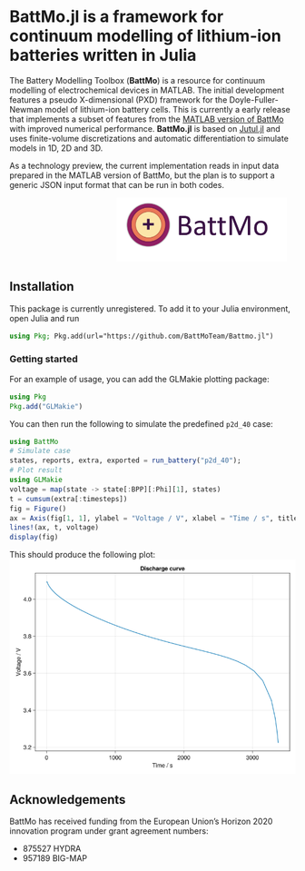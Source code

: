 # BattMo.jl is a framework for continuum modelling of lithium-ion batteries written in Julia


The Battery Modelling Toolbox (**BattMo**) is a resource for continuum modelling of electrochemical devices in MATLAB. The initial development features a pseudo X-dimensional (PXD) framework for the Doyle-Fuller-Newman model of lithium-ion battery cells. This is currently a early release that implements a subset of features from the [MATLAB version of BattMo](https://github.com/BattMoTeam/BattMo) with improved numerical performance. **BattMo.jl** is based on [Jutul.jl](https://github.com/sintefmath/Jutul.jl) and uses finite-volume discretizations and automatic differentiation to simulate models in 1D, 2D and 3D.

As a technology preview, the current implementation reads in input data prepared in the MATLAB version of BattMo, but the plan is to support a generic JSON input format that can be run in both codes.

<img src="docs/src/assets/battmologo_text.png" style="margin-left: 5cm" width="300px">

## Installation
This package is currently unregistered. To add it to your Julia environment, open Julia and run
```julia
using Pkg; Pkg.add(url="https://github.com/BattMoTeam/Battmo.jl")
```

### Getting started
For an example of usage, you can add the GLMakie plotting package:
```julia
using Pkg
Pkg.add("GLMakie")
```
You can then run the following to simulate the predefined `p2d_40` case:
```julia
using BattMo
# Simulate case
states, reports, extra, exported = run_battery("p2d_40");
# Plot result
using GLMakie
voltage = map(state -> state[:BPP][:Phi][1], states)
t = cumsum(extra[:timesteps])
fig = Figure()
ax = Axis(fig[1, 1], ylabel = "Voltage / V", xlabel = "Time / s", title = "Discharge curve")
lines!(ax, t, voltage)
display(fig)
```
This should produce the following plot:
![Discharge curve](docs/src/assets/discharge.png)


## Acknowledgements

BattMo has received funding from the European Union’s Horizon 2020 innovation program under grant agreement numbers:

* 875527 HYDRA  
* 957189 BIG-MAP  

